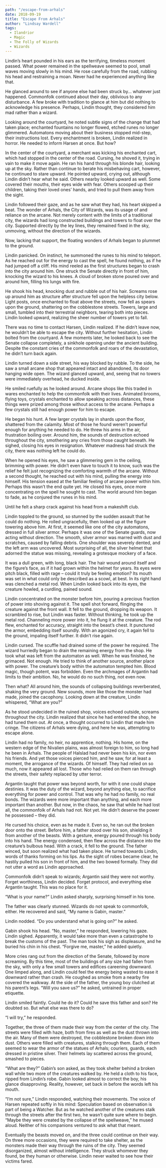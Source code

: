 ```yaml
---
path: "/escape-from-arhals"
date: 2018-09-19
title: "Escape From Arhals"
author: "Lindsay Wardell"
tags:
  - Ilandrior
  - Magic
  - The Folly of Wizards
  - Wizards
---
```

Lindin’s heart pounded in his ears as the terrifying, timeless moment passed. What power remained in the spellweave seemed to pool, small waves moving slowly in his mind. He rose carefully from the road, rubbing his head and restraining a moan. Never had he experienced anything like that.

He glanced around to see if anyone else had been struck by… whatever just happened. Commonfolk continued about their day, oblivious to any disturbance. A few broke with tradition to glance at him but did nothing to acknowledge his presence. Perhaps, Lindin thought, they considered him mad rather than a wizard.

Looking around the courtyard, he noted subtle signs of the change that had taken place; enchanted fountains no longer flowed, etched runes no longer glimmered. Automatons moving about their business stopped mid-step, their instructions lost. Every enchantment is broken, Lindin realized in horror. He needed to inform Harsen at once. But how?

In the center of the courtyard, a merchant was kicking his enchanted cart, which had stopped in the center of the road. Cursing, he shoved it, trying in vain to make it move again. He ran his hand through his blonde hair, looking up at the sky. Rather than continue to berate his misbehaving cart, however, he continued to stare upward. He pointed upward, crying out, although Lindin didn’t hear what he said. Others nearby looked upward as well. Some covered their mouths, their eyes wide with fear. Others scooped up their children, taking their loved ones’ hands, and tried to pull them away from the sight.

Lindin followed their gaze, and as he saw what they had, his heart skipped a beat. The wonder of Arhals, the City of Wizards, was its usage of and reliance on the arcane. Not merely content with the limits of a traditional city, the wizards had long constructed buildings and towers to float over the city. Supported directly by the ley lines, they remained fixed in the sky, unmoving, without the direction of the wizards.

Now, lacking that support, the floating wonders of Arhals began to plummet to the ground.

Lindin panicked. On instinct, he summoned the runes to his mind to teleport. As he reached out for the energy to cast the spell, he found nothing, as if he had jumped off a cliff. His mind reeled as the first structures began to crash into the city around him. One struck the Senate directly in front of him, knocking the wizard to his knees. A cloud of broken stone poured over and around him, filling his lungs with fire.

He shook his head, knocking dust and rubble out of his hair. Screams rose up around him as structure after structure fell upon the helpless city below. Light posts, once enchanted to float above the streets, now fell as spears upon the ground, shattering on the cobblestone streets. Towers, large and small, tumbled into their terrestrial neighbors, tearing both into pieces. Lindin looked upward, realizing the sheer number of towers yet to fall.

There was no time to contact Harsen, Lindin realized. If he didn’t leave now, he wouldn’t be able to escape the city. Without further hesitation, Lindin bolted from the courtyard. A few moments later, he looked back to see the Senate collapse completely, a sinkhole opening under the ancient building. Despite the constant cries of the commonfolk and roars of the devastation, he didn’t turn back again.

Lindin turned down a side street, his way blocked by rubble. To the side, he saw a small arcane shop that appeared intact and abandoned, its door hanging wide open. The wizard glanced upward, and, seeing that no towers were immediately overhead, he ducked inside.

He smiled ruefully as he looked around. Arcane shops like this traded in wares enchanted to help the commonfolk with their lives. Animated brooms, flying toys, crystals enchanted to allow speaking across distances, these things were prized among those without access to the arcane. Perhaps a few crystals still had enough power for him to escape.

He began his hunt. A few larger crystals lay in shards upon the floor, shattered from the calamity. Most of those he found  weren’t powerful enough for anything he needed to do. He threw his arms in the air, frustration boiling over. Around him, the sounds of destruction echoed throughout the city, smothering any cries from those caught beneath. He sighed, closing his eyes in resignation. Whatever madness had struck the city, there was nothing left he could do.

When he opened his eyes, he saw a glimmering gem in the ceiling, brimming with power. He didn’t even have to touch it to know, such was the relief he felt just recognizing the comforting warmth of the arcane. Without a second thought, he reached out with his mind, pulling the energy into himself. His tension eased at the familiar feeling of arcane power within him. Perhaps this wasn’t the end quite yet. He closed his eyes, once more concentrating on the spell he sought to cast. The world around him began to fade, as he conjured the runes in his mind.

Until he felt a sharp crack against his head from a makeshift club.

Lindin toppled to the ground, so stunned by the sudden assault that he could do nothing. He rolled ungracefully, then looked up at the figure towering above him. At first, it seemed like one of the city automatons, dressed in full silver armor. Perhaps it was one of the Senate guards, now acting without direction. The smooth, silver armor was marred with dust and scratches, caused by falling debris. One shoulder was severely dented, and the left arm was uncovered. Most surprising of all, the silver helmet that adorned the statue was missing, revealing a grotesque mockery of a face.

It was a dull green, with long, black hair. The hair wound around itself and the figure’s face, as if it had grown within the helmet for years. Its eyes were pitch black, filled with rage – could it truly be feeling emotion? Its mouth was set in what could only be described as a scowl, at best. In its right hand was clenched a metal rod. When Lindin looked back into its eyes, the creature howled, a curdling, pained sound.

Lindin concentrated on the monster before him, pouring a precious fraction of power into shoving against it. The spell shot forward, flinging the creature against the front wall. It fell to the ground, dropping its weapon. It scrambled to rise, but Lindin was faster. Without thinking, he took up the metal rod. Channeling more power into it, he flung it at the creature. The rod flew, enchanted for accuracy, straight into the beast’s chest. It punctured the armor, embedding itself soundly. With an agonized cry, it again fell to the ground, impaling itself further. It didn’t rise again.

Lindin cursed. The scuffle had drained some of the power he required. The wizard hurriedly began to drain the remaining energy from the shop. He took what was left from the automaton as well. When he was finished, he grimaced. Not enough. He tried to think of another source, another place with power. The creature’s body within the automaton tempted him. Blood magic, though potent, was forbidden. Even the archmages of Argantin had limits to their ambition. No, he would do no such thing, not even now.

Then what? All around him, the sounds of collapsing buildings reverberated, shaking the very ground. New sounds, more like those the monster had made, joined the cacophony. Looking down at the creature, Lindin whispered, “What are you?”

As he stood undecided in the ruined shop, voices echoed outside, screams throughout the city. Lindin realized that since he had entered the shop, he had tuned them out. At once, a thought occurred to Lindin that made him cringe. The citizens of Arhals were dying, and here he was, attempting to escape alone.

Lindin had no family, no heir, no apprentice, nothing. His home, on the western edge of the Nivalien plains, was almost foreign to him, so long had he been in Arhals. The people of Halslad had never been his kin, nor even his friends. And yet those voices pierced him, and he saw, for at least a moment, the arrogance of the wizards. Of himself. They had relied on so much, now it appeared all lost. Those who had relied on them ran through the streets, their safety replaced by utter terror.

Argantin taught that power was beyond worth, for with it one could shape destinies. It was the duty of the wizard, beyond anything else, to sacrifice everything for power and control. That was why he had no family, no real bonds. The wizards were more important than anything, and each more important than another. But now, in the chaos, he saw that while he had lost all, the commonfolk of Arhals had not. Not yet. He didn’t deserve the power he possessed – they did.

He cursed his choice, even as he made it. Even so, he ran out the broken door onto the street. Before him, a father stood over his son, shielding it from another of the beasts. With a gesture, energy poured through his body into his hand. The energy condensed, then flew across the distance into the creature’s bulbous head. With a crack, it fell to the ground. The father winced, but soon realized what had taken place. He turned towards Lindin, words of thanks forming on his lips. As the sight of robes became clear, he hastily pulled his son in front of him, and the two bowed formally. They did not utter a word as Lindin approached.

Commonfolk didn’t speak to wizards; Argantin said they were not worthy. Forget worthiness, Lindin decided. Forget protocol, and everything else Argantin taught. This was no place for it.

“What is your name?” Lindin asked sharply, surprising himself in his tone.

The father was clearly stunned. Wizards do not speak to commonfolk, either. He recovered and said, “My name is Gabin, master.”

Lindin nodded. “Do you understand what is going on?” he asked.

Gabin shook his head. “No, master,” he responded, lowering his gaze. Lindin sighed. Apparently, it would take more than even a catastrophe to break the customs of the past. The man took his sigh as displeasure, and he buried his chin in his chest. “Forgive me, master,” he added quietly.

More cries rang out from the direction of the Senate, followed by more screaming. By this time, most of the buildings of any size had fallen from the sky, with only a few small towers and edifices careening downward. One limped along, and Lindin could feel the energy being wasted to ease it downward rather than crash. He coughed as smoke from a nearby fire covered the walkway. At the side of the father, the young boy clutched at his parent’s legs. “Will you save us?” he asked, untrained in proper etiquette.

Lindin smiled faintly. Could he do it? Could he save this father and son? He doubted so. But what else was there to do?

“I will try,” he responded.

Together, the three of them made their way from the center of the city. The streets were filled with haze, both from fires as well as the dust thrown into the air. Many of them were destroyed, the cobblestone broken down into dust. Others were filled with creatures, stalking through them. Each of them seemed to wear the armor of the statues of Arhals; couriers, guards, each dressed in pristine silver. Their helmets lay scattered across the ground, smashed to pieces.

“What are they?” Gabin’s son asked, as they took shelter behind a broken wall while two more of the creatures walked by. He held a cloth to his face, ripped from Lindin’s robe. Gabin looked almost to correct the boy, his glance disapproving. Reality, however, set back in before the words left his mouth.

“I’m not sure,” Lindin responded, watching their movements. The voice of Harsen repeated softly in his mind: Speculation based on observation is part of being a Watcher. But as he watched another of the creatures stalk through the streets after the first two, he wasn’t quite sure where to begin. “Maybe they were created by the collapse of the spellweave,” he mused aloud. Neither of his companions ventured to ask what that meant.

Eventually the beasts moved on, and the three could continue on their way. On three more occasions, they were required to take shelter, as the monsters made their way through the ruins of the city. They seemed disorganized, almost without intelligence. They struck whomever they found, be they human or otherwise. Lindin never waited to see how their victims fared.